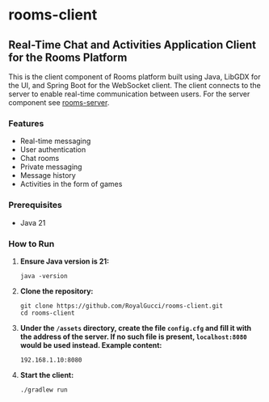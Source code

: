 # rooms-client

## Real-Time Chat and Activities Application Client for the Rooms Platform

This is the client component of Rooms platform built using Java, LibGDX for the UI, and Spring
Boot for the WebSocket client. The client connects to the server to enable real-time
communication between users. For the server component see
[rooms-server](https://github.com/bubbleship/rooms-server).

### Features

- Real-time messaging
- User authentication
- Chat rooms
- Private messaging
- Message history
- Activities in the form of games

### Prerequisites

- Java 21

### How to Run

1. **Ensure Java version is 21:**
    ```shell
    java -version
   ```
2. **Clone the repository:**
    ```shell
    git clone https://github.com/RoyalGucci/rooms-client.git
    cd rooms-client
    ```
3. **Under the `/assets` directory, create the file `config.cfg` and fill it with the address of
   the server. If no such file is present, `localhost:8080` would be used instead. Example
   content:**
   ```
   192.168.1.10:8080
   ```
4. **Start the client:**
    ```shell
    ./gradlew run
    ```